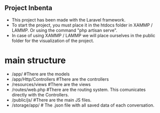 ## Project Inbenta

- This project has been made with the Laravel framework.
- To start the project, you must place it in the htdocs folder in XAMMP / LAMMP. Or using the command "php artisan serve". 
- In case of using XAMMP / LAMMP we will place ourselves in the public folder for the visualization of the project.


# main structure 
- /app/ #There are the models 
- /app/Http/Controllers #There are the controllers
- /resources/views #There are the views
- /routes/web.php #There are the routing system. This comunicates directly with the Controllers.
- /public/js/ #There are the main JS files.
- /storage/app/ # The .json file with all saved data of each conversation.


